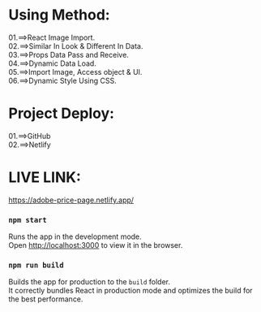 Using Method:
=============
01.==>React Image Import.\
02.==>Similar In Look & Different In Data.\
03.==>Props Data Pass and Receive.\
04.==>Dynamic Data Load.\
05.==>Import Image, Access object & UI.\
06.==>Dynamic Style Using CSS.

Project Deploy:
===============
01.==>GitHub \
02.==>Netlify 

LIVE LINK:
===========
https://adobe-price-page.netlify.app/


### `npm start`

Runs the app in the development mode.\
Open [http://localhost:3000](http://localhost:3000) to view it in the browser.

### `npm run build`

Builds the app for production to the `build` folder.\
It correctly bundles React in production mode and optimizes the build for the best performance.
